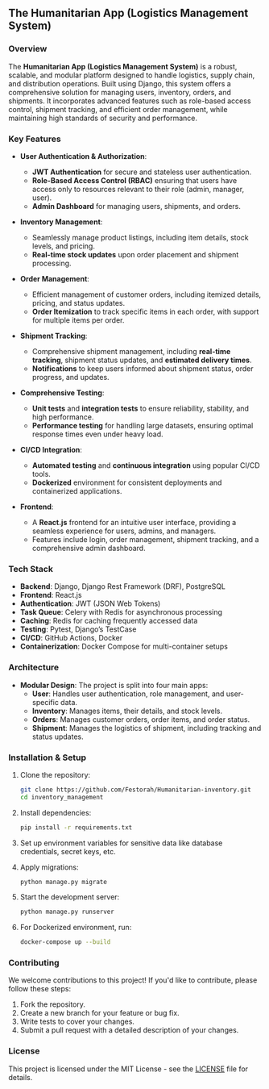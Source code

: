 ## The Humanitarian App (Logistics Management System)

### Overview
The **Humanitarian App (Logistics Management System)** is a robust, scalable, and modular platform designed to handle logistics, supply chain, and distribution operations. Built using Django, this system offers a comprehensive solution for managing users, inventory, orders, and shipments. It incorporates advanced features such as role-based access control, shipment tracking, and efficient order management, while maintaining high standards of security and performance.

### Key Features

- **User Authentication & Authorization**: 
  - **JWT Authentication** for secure and stateless user authentication.
  - **Role-Based Access Control (RBAC)** ensuring that users have access only to resources relevant to their role (admin, manager, user).
  - **Admin Dashboard** for managing users, shipments, and orders.

- **Inventory Management**: 
  - Seamlessly manage product listings, including item details, stock levels, and pricing.
  - **Real-time stock updates** upon order placement and shipment processing.

- **Order Management**: 
  - Efficient management of customer orders, including itemized details, pricing, and status updates.
  - **Order Itemization** to track specific items in each order, with support for multiple items per order.

- **Shipment Tracking**: 
  - Comprehensive shipment management, including **real-time tracking**, shipment status updates, and **estimated delivery times**.
  - **Notifications** to keep users informed about shipment status, order progress, and updates.

- **Comprehensive Testing**:
  - **Unit tests** and **integration tests** to ensure reliability, stability, and high performance.
  - **Performance testing** for handling large datasets, ensuring optimal response times even under heavy load.

- **CI/CD Integration**:
  - **Automated testing** and **continuous integration** using popular CI/CD tools.
  - **Dockerized** environment for consistent deployments and containerized applications.

- **Frontend**: 
  - A **React.js** frontend for an intuitive user interface, providing a seamless experience for users, admins, and managers.
  - Features include login, order management, shipment tracking, and a comprehensive admin dashboard.

### Tech Stack

- **Backend**: Django, Django Rest Framework (DRF), PostgreSQL
- **Frontend**: React.js
- **Authentication**: JWT (JSON Web Tokens)
- **Task Queue**: Celery with Redis for asynchronous processing
- **Caching**: Redis for caching frequently accessed data
- **Testing**: Pytest, Django’s TestCase
- **CI/CD**: GitHub Actions, Docker
- **Containerization**: Docker Compose for multi-container setups

### Architecture

- **Modular Design**: The project is split into four main apps:
  - **User**: Handles user authentication, role management, and user-specific data.
  - **Inventory**: Manages items, their details, and stock levels.
  - **Orders**: Manages customer orders, order items, and order status.
  - **Shipment**: Manages the logistics of shipment, including tracking and status updates.

### Installation & Setup

1. Clone the repository:
   ```bash
   git clone https://github.com/Festorah/Humanitarian-inventory.git
   cd inventory_management
   ```

2. Install dependencies:
   ```bash
   pip install -r requirements.txt
   ```

3. Set up environment variables for sensitive data like database credentials, secret keys, etc.

4. Apply migrations:
   ```bash
   python manage.py migrate
   ```

5. Start the development server:
   ```bash
   python manage.py runserver
   ```

6. For Dockerized environment, run:
   ```bash
   docker-compose up --build
   ```

### Contributing

We welcome contributions to this project! If you'd like to contribute, please follow these steps:

1. Fork the repository.
2. Create a new branch for your feature or bug fix.
3. Write tests to cover your changes.
4. Submit a pull request with a detailed description of your changes.

### License

This project is licensed under the MIT License - see the [LICENSE](LICENSE) file for details.
